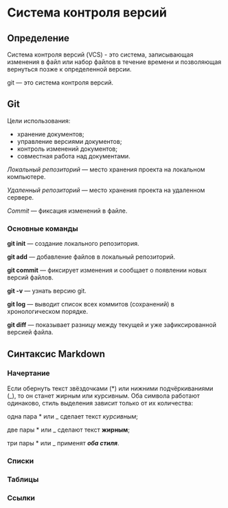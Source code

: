 # Система контроля версий

## Определение

Система контроля версий (VCS) - это система, записывающая изменения в
файл или набор файлов в течение времени и позволяющая вернуться позже к
определенной версии.

git — это система контроля версий.

## Git

Цели использования:

- хранение документов;
- управление версиями документов;
- контроль изменений документов;
- совместная работа над документами.

*Локальный репозиторий* — место хранения проекта на локальном компьютере.

*Удаленный репозиторий* — место хранения проекта на удаленном сервере.

*Commit* — фиксация изменений в файле.

### Основные команды

**git init** — cоздание локального репозитория.

**git add** — добавление файлов в локальный репозиторий.

**git commit** — фиксирует изменения и сообщает о появлении новых версий файлов.

**git -v** — узнать версию git.

**git log** — выводит список всех коммитов (сохранений) в хронологическом порядке.

**git diff** — показывает разницу между текущей и уже зафиксированной версией файла.

## Синтаксис Markdown

### Начертание

Если обернуть текст звёздочками (*) или нижними подчёркиваниями (_), то он станет жирным или курсивным. Оба символа работают одинаково, стиль выделения зависит только от их количества:

одна пара * или _ сделает текст *курсивным*;

две пары * или _ сделают текст **жирным**;

три пары * или _ применят ***оба стиля***.

### Списки

### Таблицы

### Ссылки